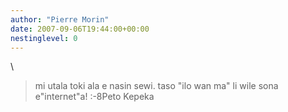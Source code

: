 ```yaml
---
author: "Pierre Morin"
date: 2007-09-06T19:44:00+00:00
nestinglevel: 0
---
```

\
> mi utala toki ala e nasin sewi. taso "ilo wan ma" li wile sona e"internet"a! :-8Peto Kepeka
